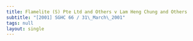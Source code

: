```yaml
---
title: Flamelite (S) Pte Ltd and Others v Lam Heng Chung and Others
subtitle: "[2001] SGHC 66 / 31\_March\_2001"
tags: null
layout: single
---
```


